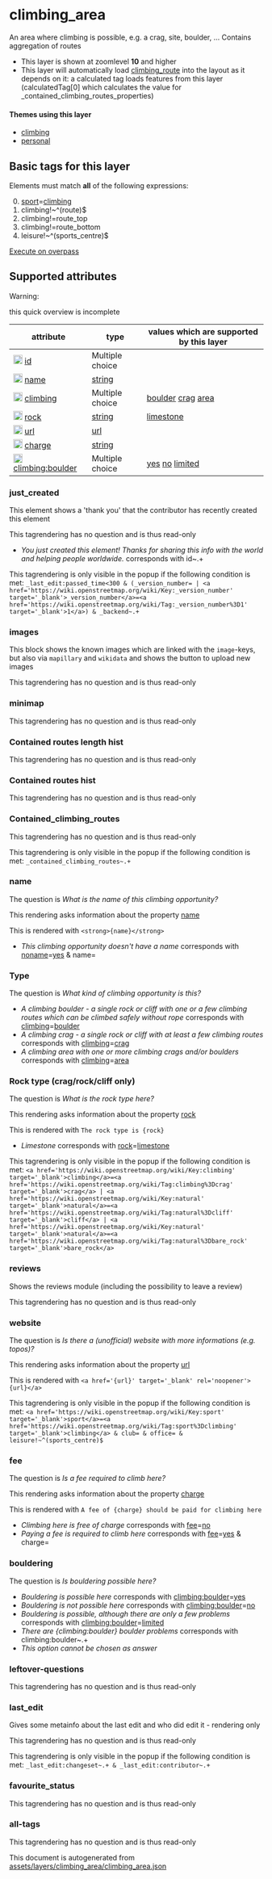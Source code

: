 [//]: # (WARNING: this file is automatically generated. Please find the sources at the bottom and edit those sources)

 climbing_area 
===============





An area where climbing is possible, e.g. a crag, site, boulder, … Contains aggregation of routes






  - This layer is shown at zoomlevel **10** and higher
  - This layer will automatically load  [climbing_route](./climbing_route.md)  into the layout as it depends on it:  a calculated tag loads features from this layer (calculatedTag[0] which calculates the value for _contained_climbing_routes_properties)




#### Themes using this layer 





  - [climbing](https://mapcomplete.org/climbing)
  - [personal](https://mapcomplete.org/personal)




 Basic tags for this layer 
---------------------------



Elements must match **all** of the following expressions:

0. <a href='https://wiki.openstreetmap.org/wiki/Key:sport' target='_blank'>sport</a>=<a href='https://wiki.openstreetmap.org/wiki/Tag:sport%3Dclimbing' target='_blank'>climbing</a>
1. climbing!~^(route)$
2. climbing!=route_top
3. climbing!=route_bottom
4. leisure!~^(sports_centre)$

[Execute on overpass](http://overpass-turbo.eu/?Q=%5Bout%3Ajson%5D%5Btimeout%3A90%5D%3B%28%20%20%20%20nwr%5B%22sport%22%3D%22climbing%22%5D%5B%22climbing%22!~%22%5E%28route%29%24%22%5D%5B%22climbing%22!%3D%22route_top%22%5D%5B%22climbing%22!%3D%22route_bottom%22%5D%5B%22leisure%22!~%22%5E%28sports_centre%29%24%22%5D%28%7B%7Bbbox%7D%7D%29%3B%0A%29%3Bout%20body%3B%3E%3Bout%20skel%20qt%3B)



 Supported attributes 
----------------------



Warning: 

this quick overview is incomplete



attribute | type | values which are supported by this layer
----------- | ------ | ------------------------------------------
[<img src='https://mapcomplete.org/assets/svg/statistics.svg' height='18px'>](https://taginfo.openstreetmap.org/keys/id#values) [id](https://wiki.openstreetmap.org/wiki/Key:id) | Multiple choice | 
[<img src='https://mapcomplete.org/assets/svg/statistics.svg' height='18px'>](https://taginfo.openstreetmap.org/keys/name#values) [name](https://wiki.openstreetmap.org/wiki/Key:name) | [string](../SpecialInputElements.md#string) | [](https://wiki.openstreetmap.org/wiki/Tag:name%3D)
[<img src='https://mapcomplete.org/assets/svg/statistics.svg' height='18px'>](https://taginfo.openstreetmap.org/keys/climbing#values) [climbing](https://wiki.openstreetmap.org/wiki/Key:climbing) | Multiple choice | [boulder](https://wiki.openstreetmap.org/wiki/Tag:climbing%3Dboulder) [crag](https://wiki.openstreetmap.org/wiki/Tag:climbing%3Dcrag) [area](https://wiki.openstreetmap.org/wiki/Tag:climbing%3Darea)
[<img src='https://mapcomplete.org/assets/svg/statistics.svg' height='18px'>](https://taginfo.openstreetmap.org/keys/rock#values) [rock](https://wiki.openstreetmap.org/wiki/Key:rock) | [string](../SpecialInputElements.md#string) | [limestone](https://wiki.openstreetmap.org/wiki/Tag:rock%3Dlimestone)
[<img src='https://mapcomplete.org/assets/svg/statistics.svg' height='18px'>](https://taginfo.openstreetmap.org/keys/url#values) [url](https://wiki.openstreetmap.org/wiki/Key:url) | [url](../SpecialInputElements.md#url) | 
[<img src='https://mapcomplete.org/assets/svg/statistics.svg' height='18px'>](https://taginfo.openstreetmap.org/keys/charge#values) [charge](https://wiki.openstreetmap.org/wiki/Key:charge) | [string](../SpecialInputElements.md#string) | [](https://wiki.openstreetmap.org/wiki/Tag:charge%3D)
[<img src='https://mapcomplete.org/assets/svg/statistics.svg' height='18px'>](https://taginfo.openstreetmap.org/keys/climbing:boulder#values) [climbing:boulder](https://wiki.openstreetmap.org/wiki/Key:climbing:boulder) | Multiple choice | [yes](https://wiki.openstreetmap.org/wiki/Tag:climbing:boulder%3Dyes) [no](https://wiki.openstreetmap.org/wiki/Tag:climbing:boulder%3Dno) [limited](https://wiki.openstreetmap.org/wiki/Tag:climbing:boulder%3Dlimited)




### just_created 



This element shows a 'thank you' that the contributor has recently created this element

This tagrendering has no question and is thus read-only





  - *You just created this element! Thanks for sharing this info with the world and helping people worldwide.*  corresponds with  id~.+


This tagrendering is only visible in the popup if the following condition is met: `_last_edit:passed_time<300 & (_version_number= | <a href='https://wiki.openstreetmap.org/wiki/Key:_version_number' target='_blank'>_version_number</a>=<a href='https://wiki.openstreetmap.org/wiki/Tag:_version_number%3D1' target='_blank'>1</a>) & _backend~.+`



### images 



This block shows the known images which are linked with the `image`-keys, but also via `mapillary` and `wikidata` and shows the button to upload new images

This tagrendering has no question and is thus read-only





### minimap 



This tagrendering has no question and is thus read-only





### Contained routes length hist 



This tagrendering has no question and is thus read-only





### Contained routes hist 



This tagrendering has no question and is thus read-only





### Contained_climbing_routes 



This tagrendering has no question and is thus read-only



This tagrendering is only visible in the popup if the following condition is met: `_contained_climbing_routes~.+`



### name 



The question is  *What is the name of this climbing opportunity?*

This rendering asks information about the property  [name](https://wiki.openstreetmap.org/wiki/Key:name) 

This is rendered with  `<strong>{name}</strong>`





  - *This climbing opportunity doesn't have a name*  corresponds with  <a href='https://wiki.openstreetmap.org/wiki/Key:noname' target='_blank'>noname</a>=<a href='https://wiki.openstreetmap.org/wiki/Tag:noname%3Dyes' target='_blank'>yes</a> & name=




### Type 



The question is  *What kind of climbing opportunity is this?*





  - *A climbing boulder - a single rock or cliff with one or a few climbing routes which can be climbed safely without rope*  corresponds with  <a href='https://wiki.openstreetmap.org/wiki/Key:climbing' target='_blank'>climbing</a>=<a href='https://wiki.openstreetmap.org/wiki/Tag:climbing%3Dboulder' target='_blank'>boulder</a>
  - *A climbing crag - a single rock or cliff with at least a few climbing routes*  corresponds with  <a href='https://wiki.openstreetmap.org/wiki/Key:climbing' target='_blank'>climbing</a>=<a href='https://wiki.openstreetmap.org/wiki/Tag:climbing%3Dcrag' target='_blank'>crag</a>
  - *A climbing area with one or more climbing crags and/or boulders*  corresponds with  <a href='https://wiki.openstreetmap.org/wiki/Key:climbing' target='_blank'>climbing</a>=<a href='https://wiki.openstreetmap.org/wiki/Tag:climbing%3Darea' target='_blank'>area</a>




### Rock type (crag/rock/cliff only) 



The question is  *What is the rock type here?*

This rendering asks information about the property  [rock](https://wiki.openstreetmap.org/wiki/Key:rock) 

This is rendered with  `The rock type is {rock}`





  - *Limestone*  corresponds with  <a href='https://wiki.openstreetmap.org/wiki/Key:rock' target='_blank'>rock</a>=<a href='https://wiki.openstreetmap.org/wiki/Tag:rock%3Dlimestone' target='_blank'>limestone</a>


This tagrendering is only visible in the popup if the following condition is met: `<a href='https://wiki.openstreetmap.org/wiki/Key:climbing' target='_blank'>climbing</a>=<a href='https://wiki.openstreetmap.org/wiki/Tag:climbing%3Dcrag' target='_blank'>crag</a> | <a href='https://wiki.openstreetmap.org/wiki/Key:natural' target='_blank'>natural</a>=<a href='https://wiki.openstreetmap.org/wiki/Tag:natural%3Dcliff' target='_blank'>cliff</a> | <a href='https://wiki.openstreetmap.org/wiki/Key:natural' target='_blank'>natural</a>=<a href='https://wiki.openstreetmap.org/wiki/Tag:natural%3Dbare_rock' target='_blank'>bare_rock</a>`



### reviews 



Shows the reviews module (including the possibility to leave a review)

This tagrendering has no question and is thus read-only





### website 



The question is  *Is there a (unofficial) website with more informations (e.g. topos)?*

This rendering asks information about the property  [url](https://wiki.openstreetmap.org/wiki/Key:url) 

This is rendered with  `<a href='{url}' target='_blank' rel='noopener'>{url}</a>`



This tagrendering is only visible in the popup if the following condition is met: `<a href='https://wiki.openstreetmap.org/wiki/Key:sport' target='_blank'>sport</a>=<a href='https://wiki.openstreetmap.org/wiki/Tag:sport%3Dclimbing' target='_blank'>climbing</a> & club= & office= & leisure!~^(sports_centre)$`



### fee 



The question is  *Is a fee required to climb here?*

This rendering asks information about the property  [charge](https://wiki.openstreetmap.org/wiki/Key:charge) 

This is rendered with  `A fee of {charge} should be paid for climbing here`





  - *Climbing here is free of charge*  corresponds with  <a href='https://wiki.openstreetmap.org/wiki/Key:fee' target='_blank'>fee</a>=<a href='https://wiki.openstreetmap.org/wiki/Tag:fee%3Dno' target='_blank'>no</a>
  - *Paying a fee is required to climb here*  corresponds with  <a href='https://wiki.openstreetmap.org/wiki/Key:fee' target='_blank'>fee</a>=<a href='https://wiki.openstreetmap.org/wiki/Tag:fee%3Dyes' target='_blank'>yes</a> & charge=




### bouldering 



The question is  *Is bouldering possible here?*





  - *Bouldering is possible here*  corresponds with  <a href='https://wiki.openstreetmap.org/wiki/Key:climbing:boulder' target='_blank'>climbing:boulder</a>=<a href='https://wiki.openstreetmap.org/wiki/Tag:climbing:boulder%3Dyes' target='_blank'>yes</a>
  - *Bouldering is not possible here*  corresponds with  <a href='https://wiki.openstreetmap.org/wiki/Key:climbing:boulder' target='_blank'>climbing:boulder</a>=<a href='https://wiki.openstreetmap.org/wiki/Tag:climbing:boulder%3Dno' target='_blank'>no</a>
  - *Bouldering is possible, although there are only a few problems*  corresponds with  <a href='https://wiki.openstreetmap.org/wiki/Key:climbing:boulder' target='_blank'>climbing:boulder</a>=<a href='https://wiki.openstreetmap.org/wiki/Tag:climbing:boulder%3Dlimited' target='_blank'>limited</a>
  - *There are {climbing:boulder} boulder problems*  corresponds with  climbing:boulder~.+
  - _This option cannot be chosen as answer_




### leftover-questions 



This tagrendering has no question and is thus read-only





### last_edit 



Gives some metainfo about the last edit and who did edit it - rendering only

This tagrendering has no question and is thus read-only



This tagrendering is only visible in the popup if the following condition is met: `_last_edit:changeset~.+ & _last_edit:contributor~.+`



### favourite_status 



This tagrendering has no question and is thus read-only





### all-tags 



This tagrendering has no question and is thus read-only

 

This document is autogenerated from [assets/layers/climbing_area/climbing_area.json](https://github.com/pietervdvn/MapComplete/blob/develop/assets/layers/climbing_area/climbing_area.json)
